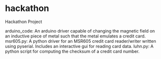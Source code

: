 hackathon
=========

Hackathon Project

arduino_code: An arduino driver capable of changing the magnetic field on an inductive piece
of metal such that the metal emulates a credit card.
msr605.py: A python driver for an MSR605 credit card reader/writer written using pyserial. Includes an interactive gui for reading card data.
luhn.py: A python script for computing the checksum of a credit card number.
